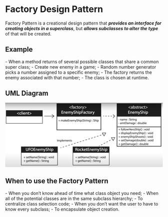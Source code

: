 <h1>Factory Design Pattern</h1>

Factory Pattern is a creational design pattern that ***provides an interface for creating objects in a superclass***, but ***allows subclasses to alter the type*** of that will be created.
<h2>Example</h2>
-	When a method returns of several possible classes that share a common super class;
-	Create new enemy in a game;
-	Random number generator picks a number assigned to a specific enemy;
-	The factory returns the enemy associated with that number;
-	The class is chosen at runtime.
     <h2>UML Diagram</h2>

![img.png](img.png)

<h2>When to use the Factory Pattern</h2>
-	When you don’t know ahead of time what class object you need;
-	When all of the potential classes are in the same subclass hierarchy;
-	To centralize class selection code;
-	When you don’t want the user to have to know every subclass;
-	To encapsulate object creation.